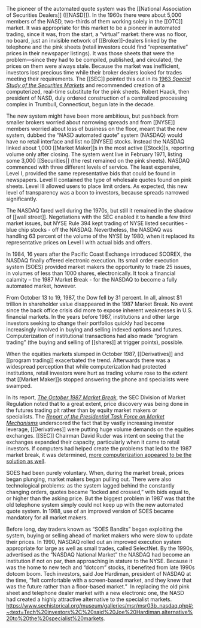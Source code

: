 The pioneer of the automated quote system was the [[National Association of Securities Dealers]] ([[NASD]]). In the 1960s there were about 5,000 members of the NASD, two-thirds of them working solely in the [[OTC]] market. It was appropriate for this market to be a pioneer in automated trading, since it was, from the start, a “virtual” market: there was no floor, no board, just an invisible network of [[Broker]]-dealers linked by the telephone and the pink sheets (retail investors could find “representative” prices in their newspaper listings). It was those sheets that were the problem—since they had to be compiled, published, and circulated, the prices on them were always stale. Because the market was inefficient, investors lost precious time while their broker dealers looked for trades meeting their requirements. The [[SEC]] pointed this out in its [1963 _Special Study of the Securities Markets_](https://www.sechistorical.org/collection/papers/1960/1963_SSMkt_Chapter_01_1.pdf) and recommended creation of a computerized, real-time substitute for the pink sheets. Robert Haack, then president of NASD, duly ordered construction of a centralized processing complex in Trumbull, Connecticut, begun late in the decade.

The new system might have been more ambitious, but pushback from smaller brokers worried about narrowing spreads and from [[NYSE]] members worried about loss of business on the floor, meant that the new system, dubbed the “NASD automated quote” system (NASDAQ) would have no retail interface and list no [[NYSE]] stocks. Instead the NASDAQ linked about 1,000 [[Market Maker]]s in the most active [[Stock]]s, reporting volume only after closing. The system went live in February 1971, listing some 3,000 [[Securities]] (the rest remained on the pink sheets). NASDAQ commenced with three different levels of service. The least expensive, Level I, provided the same representative bids that could be found in newspapers. Level II contained the type of wholesale quotes found on pink sheets. Level III allowed users to place limit orders. As expected, this new level of transparency was a boon to investors, because spreads narrowed significantly.

The NASDAQ fared well during the 1970s, but still it remained in the shadow of [[wall street]]. Negotiations with the SEC enabled it to handle a few third market issues, but NYSE Rule 394 kept trading of NYSE listed securities - blue chip stocks - off the NASDAQ. Nevertheless, the NASDAQ was handling 63 percent of the volume of the NYSE by 1980, when it replaced its representative prices on Level I with actual bids and offers.

In 1984, 16 years after the Pacific Coast Exchange introduced SCOREX, the NASDAQ finally offered electronic execution. Its small order execution system (SOES) provided market makers the opportunity to trade 25 issues, in volumes of less than 1000 shares, electronically. It took a financial calamity – the 1987 Market Break - for the NASDAQ to become a fully automated market, however.

From October 13 to 19, 1987, the Dow fell by 31 percent. In all, almost $1 trillion in shareholder value disappeared in the 1987 Market Break. No event since the back office crisis did more to expose inherent weaknesses in U.S. financial markets. In the years before 1987, institutions and other large investors seeking to change their portfolios quickly had become increasingly involved in buying and selling indexed options and futures. Computerization of institutional transactions had also made “program trading” (the buying and selling of [[shares]] at trigger points), possible.

When the equities markets slumped in October 1987, [[Derivatives]] and [[program trading]] exacerbated the trend. Afterwards there was a widespread perception that while computerization had protected institutions, retail investors were hurt as trading volume rose to the extent that [[Market Maker]]s stopped answering the phone and specialists were swamped.

In its report, _[The October 1987 Market Break](https://www.sechistorical.org/collection/papers/1980/1988_0201_MarketBreak_01.pdf)_, the SEC Division of Market Regulation noted that to a great extent, price discovery was being done in the futures trading pit rather than by equity market makers or specialists. The _[Report of the Presidential Task Force on Market Mechanisms](https://www.sechistorical.org/collection/papers/1980/1988_0101_BradyReport.pdf)_ underscored the fact that by vastly increasing investor leverage, [[Derivatives]] were putting huge volume demands on the equities exchanges. [[SEC]] Chairman David Ruder was intent on seeing that the exchanges expanded their capacity, particularly when it came to retail investors. If computers had helped create the problems that led to the 1987 market break, it was determined, [more computerization appeared to be the solution as well](https://www.sec.gov/news/speech/1988/021888ruder.pdf).

SOES had been purely voluntary. When, during the market break, prices began plunging, market makers began pulling out. There were also technological problems: as the system lagged behind the constantly changing orders, quotes became “locked and crossed,” with bids equal to, or higher than the asking price. But the biggest problem in 1987 was that the old telephone system simply could not keep up with the new automated quote system. In 1988, use of an improved version of SOES became mandatory for all market makers.

Before long, day traders known as “SOES Bandits” began exploiting the system, buying or selling ahead of market makers who were slow to update their prices. In 1990, NASDAQ rolled out an improved execution system appropriate for large as well as small trades, called SelectNet. By the 1990s, advertised as the “NASDAQ National Market” the NASDAQ had become an institution if not on par, then approaching in stature to the NYSE. Because it was the home to new tech and “dotcom” stocks, it benefited from late 1990s dotcom boom. Tech investors, said Joe Hardiman, president of NASDAQ at the time, “felt comfortable with a screen-based market, and they knew that was the future rather than a floor-based market.”  In replacing the old pink sheet and telephone dealer market with a new electronic one, the NASD had created a highly attractive alternative to the specialist markets.
https://www.sechistorical.org/museum/galleries/msr/msr03b_nasdaq.php#:~:text=Tech%20investors%2C%20said%20Joe%20Hardiman,alternative%20to%20the%20specialist%20markets.
